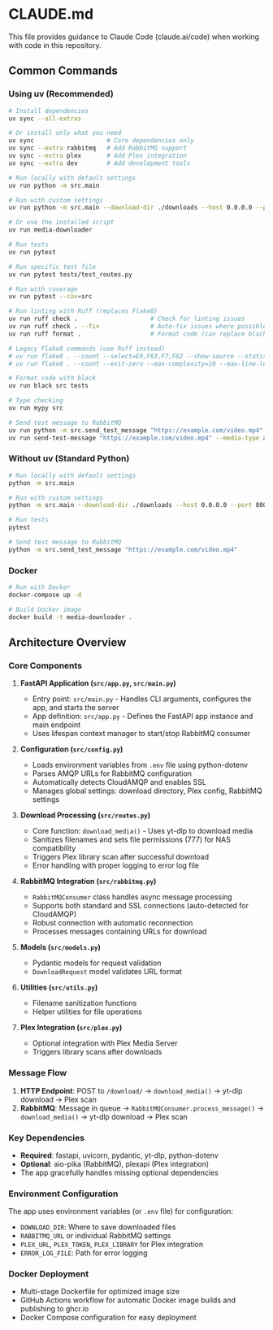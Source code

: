 # CLAUDE.md

This file provides guidance to Claude Code (claude.ai/code) when working with code in this repository.

## Common Commands

### Using uv (Recommended)

```bash
# Install dependencies
uv sync --all-extras

# Or install only what you need
uv sync                    # Core dependencies only
uv sync --extra rabbitmq   # Add RabbitMQ support
uv sync --extra plex       # Add Plex integration
uv sync --extra dev        # Add development tools

# Run locally with default settings
uv run python -m src.main

# Run with custom settings
uv run python -m src.main --download-dir ./downloads --host 0.0.0.0 --port 8000

# Or use the installed script
uv run media-downloader

# Run tests
uv run pytest

# Run specific test file
uv run pytest tests/test_routes.py

# Run with coverage
uv run pytest --cov=src

# Run linting with Ruff (replaces Flake8)
uv run ruff check .                    # Check for linting issues
uv run ruff check . --fix              # Auto-fix issues where possible
uv run ruff format .                   # Format code (can replace black)

# Legacy Flake8 commands (use Ruff instead)
# uv run flake8 . --count --select=E9,F63,F7,F82 --show-source --statistics
# uv run flake8 . --count --exit-zero --max-complexity=10 --max-line-length=127 --statistics

# Format code with black
uv run black src tests

# Type checking
uv run mypy src

# Send test message to RabbitMQ
uv run python -m src.send_test_message "https://example.com/video.mp4"
uv run send-test-message "https://example.com/video.mp4" --media-type audio
```

### Without uv (Standard Python)

```bash
# Run locally with default settings
python -m src.main

# Run with custom settings
python -m src.main --download-dir ./downloads --host 0.0.0.0 --port 8000

# Run tests
pytest

# Send test message to RabbitMQ
python -m src.send_test_message "https://example.com/video.mp4"
```

### Docker

```bash
# Run with Docker
docker-compose up -d

# Build Docker image
docker build -t media-downloader .
```

## Architecture Overview

### Core Components

1. **FastAPI Application (`src/app.py`, `src/main.py`)**
   - Entry point: `src/main.py` - Handles CLI arguments, configures the app, and starts the server
   - App definition: `src/app.py` - Defines the FastAPI app instance and main endpoint
   - Uses lifespan context manager to start/stop RabbitMQ consumer

2. **Configuration (`src/config.py`)**
   - Loads environment variables from `.env` file using python-dotenv
   - Parses AMQP URLs for RabbitMQ configuration
   - Automatically detects CloudAMQP and enables SSL
   - Manages global settings: download directory, Plex config, RabbitMQ settings

3. **Download Processing (`src/routes.py`)**
   - Core function: `download_media()` - Uses yt-dlp to download media
   - Sanitizes filenames and sets file permissions (777) for NAS compatibility
   - Triggers Plex library scan after successful download
   - Error handling with proper logging to error log file

4. **RabbitMQ Integration (`src/rabbitmq.py`)**
   - `RabbitMQConsumer` class handles async message processing
   - Supports both standard and SSL connections (auto-detected for CloudAMQP)
   - Robust connection with automatic reconnection
   - Processes messages containing URLs for download

5. **Models (`src/models.py`)**
   - Pydantic models for request validation
   - `DownloadRequest` model validates URL format

6. **Utilities (`src/utils.py`)**
   - Filename sanitization functions
   - Helper utilities for file operations

7. **Plex Integration (`src/plex.py`)**
   - Optional integration with Plex Media Server
   - Triggers library scans after downloads

### Message Flow

1. **HTTP Endpoint**: POST to `/download/` → `download_media()` → yt-dlp download → Plex scan
2. **RabbitMQ**: Message in queue → `RabbitMQConsumer.process_message()` → `download_media()` → yt-dlp download → Plex scan

### Key Dependencies

- **Required**: fastapi, uvicorn, pydantic, yt-dlp, python-dotenv
- **Optional**: aio-pika (RabbitMQ), plexapi (Plex integration)
- The app gracefully handles missing optional dependencies

### Environment Configuration

The app uses environment variables (or `.env` file) for configuration:
- `DOWNLOAD_DIR`: Where to save downloaded files
- `RABBITMQ_URL` or individual RabbitMQ settings
- `PLEX_URL`, `PLEX_TOKEN`, `PLEX_LIBRARY` for Plex integration
- `ERROR_LOG_FILE`: Path for error logging

### Docker Deployment

- Multi-stage Dockerfile for optimized image size
- GitHub Actions workflow for automatic Docker image builds and publishing to ghcr.io
- Docker Compose configuration for easy deployment